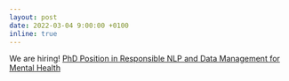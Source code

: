 ```yaml
---
layout: post
date: 2022-03-04 9:00:00 +0100
inline: true
---
```


We are hiring! [PhD Position in Responsible NLP and Data Management for Mental Health](https://vacatures.uva.nl/UvA/job/PhD-Position-in-Responsible-Natural-Language-Processing-and-Data-Management-for-Mental-Health/742588302/)